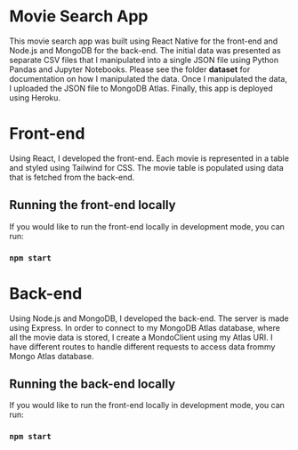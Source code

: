 # Movie Search App

This movie search app was built using React Native for the front-end and Node.js and MongoDB for the back-end. The initial data was presented as separate CSV files that I manipulated into a single JSON file using Python Pandas and Jupyter Notebooks. Please see the folder **dataset** for documentation on how I manipulated the data. Once I manipulated the data, I uploaded the JSON file to MongoDB Atlas. Finally, this app is deployed using Heroku.

# Front-end

Using React, I developed the front-end. Each movie is represented in a table and styled using Tailwind for CSS. The movie table is populated using data that is fetched from the back-end.

## Running the front-end locally

If you would like to run the front-end locally in development mode, you can run:

### `npm start`

# Back-end

Using Node.js and MongoDB, I developed the back-end. The server is made using Express. In order to connect to my MongoDB Atlas database, where all the movie data is stored, I create a MondoClient using my Atlas URI. I have different routes to handle different requests to access data frommy Mongo Atlas database.

## Running the back-end locally

If you would like to run the front-end locally in development mode, you can run:

### `npm start`
